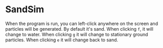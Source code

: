 # SandSim

When the program is run, you can left-click anywhere on the screen and particles will be generated. By default it's sand. When clicking `f`, it will change to water. When clicking `g` it will change to stationary ground particles. When clicking `e` it will change back to sand.
